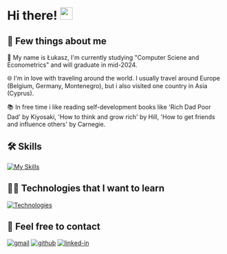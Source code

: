 # Hi there! <img src="https://media.giphy.com/media/hvRJCLFzcasrR4ia7z/giphy.gif" width="29px" height="29px">

## 🚀 Few things about me

🤯 My name is Łukasz, I'm currently studying "Computer Sciene and Econometrics" and will graduate in mid-2024.

🌐 I'm in love with traveling around the world. I usually travel around Europe (Belgium, Germany, Montenegro), but i also visited one country in Asia (Cyprus).

📚 In free time i like reading self-development books like 'Rich Dad Poor Dad' by Kiyosaki, 'How to think and grow rich' by Hill, 
'How to get friends and influence others' by Carnegie.

## 🛠️ Skills
[![My Skills](https://skillicons.dev/icons?i=java,python,github,spring&theme=light)](https://skillicons.dev)

## 👨‍💻 Technologies that I want to learn
[![Technologies](https://skillicons.dev/icons?i=django,html,css&theme=light)](https://skillicons.dev)

## 📝 Feel free to contact
[![gmail](https://img.shields.io/badge/Gmail-D14836?style=for-the-badge&logo=Gmail&logoColor=white)](mailto:lukasssonik@gmail.com)
[![github](https://img.shields.io/badge/GitHub-000000?style=for-the-badge&logo=GitHub&logoColor=white)](https://github.com/lsocpb)
[![linked-in](https://img.shields.io/badge/Linked_In-0077B5?style=for-the-badge&logo=LinkedIn&logoColor=white)](https://www.linkedin.com/in/%C5%82ukasz-socik-4a6baa233/)
<!---
lsocpb/lsocpb is a ✨ special ✨ repository because its `README.md` (this file) appears on your GitHub profile.
You can click the Preview link to take a look at your changes.
--->
